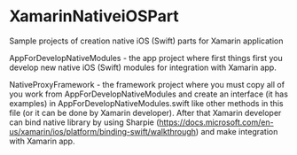 # XamarinNativeiOSPart

Sample projects of creation native iOS (Swift) parts for Xamarin application


AppForDevelopNativeModules - the app project where first things first you develop new native iOS (Swift) modules for integration with Xamarin app.

NativeProxyFramework - the framework project where you must copy all of you work from AppForDevelopNativeModules and create an interface (it has examples) in AppForDevelopNativeModules.swift like other methods in this file (or it can be done by Xamarin developer). After that Xamarin developer can bind native library by using Sharpie (https://docs.microsoft.com/en-us/xamarin/ios/platform/binding-swift/walkthrough) and make integration with Xamarin app.
 
